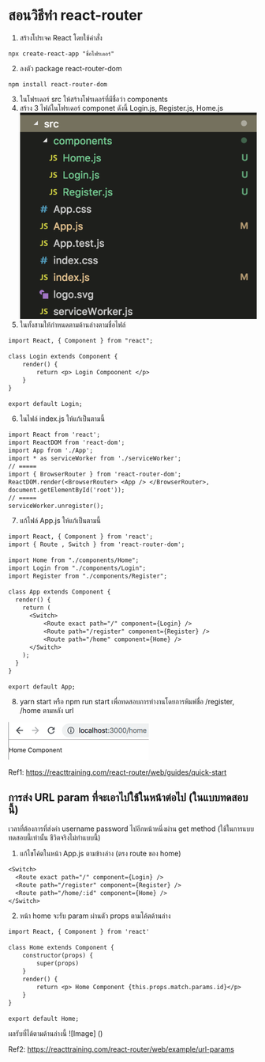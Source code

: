 # สอนวิธีทำ react-router 
1. สร้างโปรเจค React โดยใช้คำสั่ง
```
npx create-react-app "ชื่อโฟรเดอร์"
```
2. ลงตัว package react-router-dom
```
npm install react-router-dom
```
3. ในโฟรเดอร์ src ให้สร้างโฟรเดอร์ที่มีชื่อว่า components 
4. สร้าง 3 ไฟล์ในโฟรเดอร์ componet ดังนี้ Login.js, Register.js, Home.js 
![Image](https://raw.githubusercontent.com/ABChamp/mpClass-testPractice2/master/images/file_structure.png)
5. ในทั้งสามให้กำหนดตามด้านล่างตามชื่อไฟล์
```
import React, { Component } from "react";

class Login extends Component {
    render() {
        return <p> Login Compoonent </p>
    }
}

export default Login;
```

6. ในไฟล์ index.js ให้แก้เป็นตามนี้
```
import React from 'react';
import ReactDOM from 'react-dom';
import App from './App';
import * as serviceWorker from './serviceWorker';
// =====
import { BrowserRouter } from 'react-router-dom';
ReactDOM.render(<BrowserRouter> <App /> </BrowserRouter>, document.getElementById('root'));
// =====
serviceWorker.unregister();
```
7. แก้ไฟล์ App.js ให้แก้เป็นตามนี้
```
import React, { Component } from 'react';
import { Route , Switch } from 'react-router-dom';

import Home from "./components/Home";
import Login from "./components/Login";
import Register from "./components/Register";

class App extends Component {
  render() {
    return (
      <Switch>
          <Route exact path="/" component={Login} />
          <Route path="/register" component={Register} />
          <Route path="/home" component={Home} />
      </Switch>
    );
  }
}

export default App;
```
8. yarn start หรือ npm run start เพื่อทดสอบการทำงานโดยการพิมพ์ชื่อ /register, /home ตามหลัง url

![Image](https://raw.githubusercontent.com/ABChamp/mpClass-testPractice2/master/images/home_component.png)

Ref1: https://reacttraining.com/react-router/web/guides/quick-start

## การส่ง URL param ที่จะเอาไปใช้ในหน้าต่อไป (ในแบบทดสอบนี้)
เวลาที่ต้องการที่ส่งค่า username password ไปอีกหน้าหนี่งผ่าน get method (ใช้ในการแบบทดสอบนี้เท่านั้น ชีวิตจริงไม่ทำแบบนี้)

1. แก้ไขโค้ตในหน้า App.js ตามข้างล่าง (ตรง route ของ home)
```
<Switch>
  <Route exact path="/" component={Login} />
  <Route path="/register" component={Register} />
  <Route path="/home/:id" component={Home} />
</Switch>
```

2. หน้า home จะรับ param ผ่านตัว props ตามโค้ตด้านล่าง
```
import React, { Component } from 'react'

class Home extends Component {
    constructor(props) {
        super(props)
    }
    render() {
        return <p> Home Component {this.props.match.params.id}</p>
    }
}

export default Home;
```

ผลรับที่ได้ตามด้านล่างนี้
![Image]
()

Ref2: https://reacttraining.com/react-router/web/example/url-params